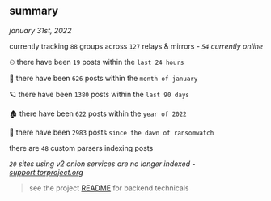 
## summary
_january 31st, 2022_

currently tracking `88` groups across `127` relays & mirrors - _`54` currently online_

⏲ there have been `19` posts within the `last 24 hours`

🦈 there have been `626` posts within the `month of january`

🪐 there have been `1380` posts within the `last 90 days`

🏚 there have been `622` posts within the `year of 2022`

🦕 there have been `2983` posts `since the dawn of ransomwatch`

there are `48` custom parsers indexing posts

_`20` sites using v2 onion services are no longer indexed - [support.torproject.org](https://support.torproject.org/onionservices/v2-deprecation/)_

> see the project [README](https://github.com/thetanz/ransomwatch#ransomwatch--) for backend technicals
